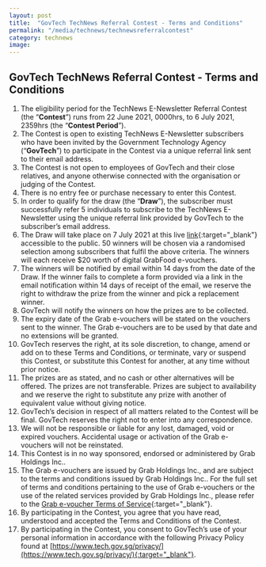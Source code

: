 ```yaml
---
layout: post
title:  "GovTech TechNews Referral Contest - Terms and Conditions"
permalink: "/media/technews/technewsreferralcontest"
category: technews
image: 
---
```


## GovTech TechNews Referral Contest - Terms and Conditions

1.	The eligibility period for the TechNews E-Newsletter Referral Contest (the “**Contest**”) runs from 22 June 2021, 0000hrs, to 6 July 2021, 2359hrs (the “**Contest Period**”).
2.	The Contest is open to existing TechNews E-Newsletter subscribers who have been invited by the Government Technology Agency (“**GovTech**”) to participate in the Contest via a unique referral link sent to their email address.
3.	The Contest is not open to employees of GovTech and their close relatives, and anyone otherwise connected with the organisation or judging of the Contest.
4.	There is no entry fee or purchase necessary to enter this Contest.
5.	In order to qualify for the draw (the “**Draw**”), the subscriber must successfully refer 5 individuals to subscribe to the TechNews E-Newsletter using the unique referral link provided by GovTech to the subscriber’s email address.
6.	The Draw will take place on 7 July 2021 at this live [link](https://go.gov.sg/technewscontestlivedraw-1){:target="_blank"} accessible to the public. 50 winners will be chosen via a randomised selection among subscribers that fulfil the above criteria. The winners will each receive $20 worth of digital GrabFood e-vouchers.
7.	The winners will be notified by email within 14 days from the date of the Draw. If the winner fails to complete a form provided via a link in the email notification within 14 days of receipt of the email, we reserve the right to withdraw the prize from the winner and pick a replacement winner.
8.	GovTech will notify the winners on how the prizes are to be collected.
9.	The expiry date of the Grab e-vouchers will be stated on the vouchers sent to the winner. The Grab e-vouchers are to be used by that date and no extensions will be granted.
10.	GovTech reserves the right, at its sole discretion, to change, amend or add on to these Terms and Conditions, or terminate, vary or suspend this Contest, or substitute this Contest for another, at any time without prior notice.
11.	The prizes are as stated, and no cash or other alternatives will be offered. The prizes are not transferable. Prizes are subject to availability and we reserve the right to substitute any prize with another of equivalent value without giving notice.
12.	GovTech’s decision in respect of all matters related to the Contest will be final. GovTech reserves the right not to enter into any correspondence.
13.	We will not be responsible or liable for any lost, damaged, void or expired vouchers. Accidental usage or activation of the Grab e-vouchers will not be reinstated.
14.	This Contest is in no way sponsored, endorsed or administered by Grab Holdings Inc..
15.	The Grab e-vouchers are issued by Grab Holdings Inc., and are subject to the terms and conditions issued by Grab Holdings Inc.. For the full set of terms and conditions pertaining to the use of Grab e-vouchers or the use of the related services provided by Grab Holdings Inc., please refer to the [Grab e-voucher Terms of Service](https://gifts.grab.com/sg/terms-of-use/){:target="_blank"}.
16.	By participating in the Contest, you agree that you have read, understood and accepted the Terms and Conditions of the Contest.
17.	By participating in the Contest, you consent to GovTech’s use of your personal information in accordance with the following Privacy Policy found at [https://www.tech.gov.sg/privacy/](https://www.tech.gov.sg/privacy/){:target="_blank"}. 
